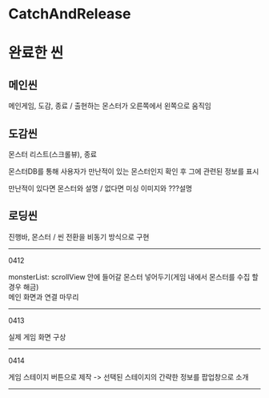 # CatchAndRelease

<h1>완료한 씬</h1>
<h2>메인씬</h2> 메인게임, 도감, 종료 / 출현하는 몬스터가 오른쪽에서 왼쪽으로 움직임  
<h2>도감씬</h2> 몬스터 리스트(스크롤뷰), 종료

몬스터DB를 통해 사용자가 만난적이 있는 몬스터인지 확인 후 그에 관련된 정보를 표시  

만난적이 있다면 몬스터와 설명 / 없다면 미싱 이미지와 ???설명  
<h2>로딩씬</h2> 진행바, 몬스터 / 씬 전환을 비동기 방식으로 구현   



<hr>

0412 

monsterList: scrollView 안에 들어갈 몬스터 넣어두기(게임 내에서 몬스터를 수집 할 경우 해금)   
메인 화면과 연결 마무리

<hr>

0413

실제 게임 화면 구상

<hr>

0414
   
게임 스테이지 버튼으로 제작 -> 선택된 스테이지의 간략한 정보를 팝업창으로 소개

<hr>
